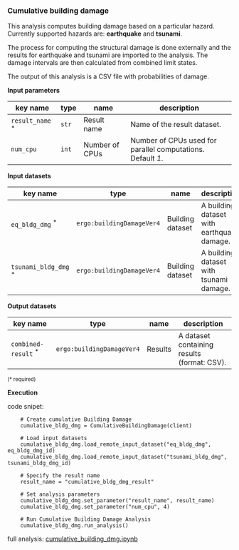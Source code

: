 ### Cumulative building damage

This analysis computes building damage based on a particular hazard. Currently supported hazards are: **earthquake** and **tsunami**.

The process for computing the structural damage is done externally and the results for earthquake and tsunami
are imported to the analysis. The damage intervals are then calculated from combined limit states.

The output of this analysis is a CSV file with probabilities of damage.

**Input parameters**

key name | type | name | description
--- | --- | --- | ---
`result_name` <sup>*</sup> | `str` | Result name | Name of the result dataset.
`num_cpu` | `int` | Number of CPUs | Number of CPUs used for parallel computations. <br>Default *1*.

**Input datasets**

key name | type | name | description
--- | --- | --- | ---
`eq_bldg_dmg` <sup>*</sup> | `ergo:buildingDamageVer4` | Building dataset | A building dataset with earthquake damage.
`tsunami_bldg_dmg` <sup>*</sup> | `ergo:buildingDamageVer4` | Building dataset | A building dataset with tsunami damage.

**Output datasets**

key name | type | name | description
--- | --- | --- | ---
`combined-result` <sup>*</sup> | `ergo:buildingDamageVer4` | Results | A dataset containing results <br>(format: CSV).

<small>(* required)</small>

**Execution**

code snipet:

```
    # Create cumulative Building Damage
    cumulative_bldg_dmg = CumulativeBuildingDamage(client)

    # Load input datasets
    cumulative_bldg_dmg.load_remote_input_dataset("eq_bldg_dmg", eq_bldg_dmg_id)
    cumulative_bldg_dmg.load_remote_input_dataset("tsunami_bldg_dmg", tsunami_bldg_dmg_id)

    # Specify the result name
    result_name = "cumulative_bldg_dmg_result"

    # Set analysis parameters
    cumulative_bldg_dmg.set_parameter("result_name", result_name)
    cumulative_bldg_dmg.set_parameter("num_cpu", 4)

    # Run Cumulative Building Damage Analysis
    cumulative_bldg_dmg.run_analysis()
```

full analysis: [cumulative_building_dmg.ipynb](https://github.com/IN-CORE/incore-docs/blob/master/notebooks/cumulative_building_dmg.ipynb)